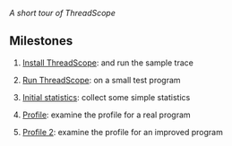 *A short tour of ThreadScope*

Milestones
----------

1. [Install ThreadScope](ThreadScope_Tour/Install): and run the sample trace

2. [Run ThreadScope](ThreadScope_Tour/Run): on a small test program

3. [Initial statistics](ThreadScope_Tour/Statistics): collect some simple statistics

4. [Profile](ThreadScope_Tour/Profile): examine the profile for a real program

4. [Profile 2](ThreadScope_Tour/Profile2): examine the profile for an improved program

